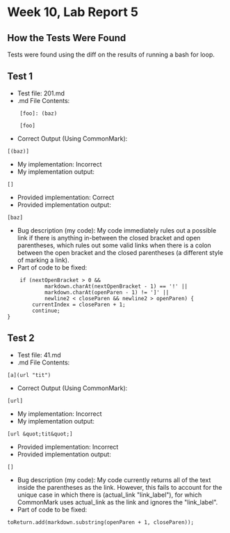 # Week 10, Lab Report 5

## How the Tests Were Found
Tests were found using the diff on the results 
of running a bash for loop.<br>

## Test 1
* Test file: 201.md
* .md File Contents:<br>
```
    [foo]: (baz)

    [foo]
```
* Correct Output (Using CommonMark):<br>
```
[(baz)]
```
* My implementation: Incorrect
* My implementation output:
```
[]
```
* Provided implementation: Correct
* Provided implementation output:
```
[baz]
```
* Bug description (my code): My code immediately rules out a possible link if there is anything in-between the closed bracket and open parentheses, which rules out some valid links when there is a colon between the open bracket and the closed parentheses (a different style of marking a link).
* Part of code to be fixed:
```
    if (nextOpenBracket > 0 && 
            markdown.charAt(nextOpenBracket - 1) == '!' ||
            markdown.charAt(openParen - 1) != ']' || 
            newline2 < closeParen && newline2 > openParen) {
        currentIndex = closeParen + 1;
        continue;
}
```

## Test 2
* Test file: 41.md
* .md File Contents:<br>
```
[a](url "tit")
```
* Correct Output (Using CommonMark):<br>
```
[url]
```
* My implementation: Incorrect
* My implementation output:
```
[url &quot;tit&quot;]
```
* Provided implementation: Incorrect
* Provided implementation output:
```
[]
```
* Bug description (my code): My code currently returns all of the text inside the parentheses as the link. However, this fails to account for the unique case in which there is (actual_link "link_label"), for which CommonMark uses actual_link as the link and ignores the "link_label".
* Part of code to be fixed:
```
toReturn.add(markdown.substring(openParen + 1, closeParen));
```

